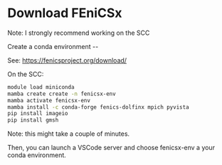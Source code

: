 # Download FEniCSx

Note: I strongly recommend working on the SCC

Create a conda environment -- 

See: https://fenicsproject.org/download/

On the SCC:

```bash
module load miniconda
mamba create create -n fenicsx-env
mamba activate fenicsx-env
mamba install -c conda-forge fenics-dolfinx mpich pyvista
pip install imageio
pip install gmsh
```

Note: this might take a couple of minutes. 

Then, you can launch a VSCode server and choose fenicsx-env a your conda environment.
